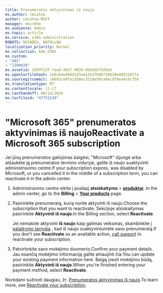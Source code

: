 ```yaml
---
title: Prenumeratos aktyvinimas iš naujo
ms.author: cmcatee
author: cmcatee-MSFT
manager: mnirkhe
ms.audience: Admin
ms.topic: article
ms.service: o365-administration
ROBOTS: NOINDEX, NOFOLLOW
localization_priority: Normal
ms.collection: Adm_O365
ms.custom:
- "482"
- "1500028"
ms.assetid: 2d59f23f-7aad-4b57-9039-0bd2bbf929a3
ms.openlocfilehash: 1e0c64e468d1d3aa12b2fb08710910e48521677a
ms.sourcegitcommit: c6692ce0fa1358ec3529e59ca0ecdfdea4cdc759
ms.translationtype: MT
ms.contentlocale: lt-LT
ms.lasthandoff: 09/14/2020
ms.locfileid: "47751539"
---
```

# <a name="reactivate-a-microsoft-365-subscription"></a><span data-ttu-id="42e5f-102">"Microsoft 365" prenumeratos aktyvinimas iš naujo</span><span class="sxs-lookup"><span data-stu-id="42e5f-102">Reactivate a Microsoft 365 subscription</span></span>

<span data-ttu-id="42e5f-103">Jei jūsų prenumeratos galiojimas baigėsi, "Microsoft" išjungė arba atšaukėte ją prenumeratos termino viduryje, galite iš naujo suaktyvinti administravimo centre.</span><span class="sxs-lookup"><span data-stu-id="42e5f-103">If your subscription expires, was disabled by Microsoft, or you cancelled it in the middle of a subscription term, you can reactivate it in the admin center.</span></span>
  
1. <span data-ttu-id="42e5f-104">Administravimo centre eikite į puslapį **atsiskaitymo** \> **[produktai](https://go.microsoft.com/fwlink/p/?linkid=842054)** .</span><span class="sxs-lookup"><span data-stu-id="42e5f-104">In the admin center, go to the **Billing** \> **[Your products](https://go.microsoft.com/fwlink/p/?linkid=842054)** page.</span></span>

2. <span data-ttu-id="42e5f-105">Pasirinkite prenumeratą, kurią norite aktyvinti iš naujo.</span><span class="sxs-lookup"><span data-stu-id="42e5f-105">Choose the subscription that you want to reactivate.</span></span> <span data-ttu-id="42e5f-106">Sekcijoje atsiskaitymas pasirinkite **Aktyvinti iš naujo**.</span><span class="sxs-lookup"><span data-stu-id="42e5f-106">In the Billing section, select **Reactivate**.</span></span>

    <span data-ttu-id="42e5f-107">Jei nematote aktyvinti **iš naujo** kaip galimas veiksmas, skambinkite į [palaikymo tarnybą](https://docs.microsoft.com/microsoft-365/admin/contact-support-for-business-products) , kad iš naujo suaktyvintumėte savo prenumeratą.</span><span class="sxs-lookup"><span data-stu-id="42e5f-107">If you don't see **Reactivate** as an available action, [call support](https://docs.microsoft.com/microsoft-365/admin/contact-support-for-business-products) to reactivate your subscription.</span></span>

3. <span data-ttu-id="42e5f-108">Patvirtinkite savo mokėjimo duomenis.</span><span class="sxs-lookup"><span data-stu-id="42e5f-108">Confirm your payment details.</span></span> <span data-ttu-id="42e5f-109">Jau esančią mokėjimo informaciją galite atnaujinti čia.</span><span class="sxs-lookup"><span data-stu-id="42e5f-109">You can update your existing payment information here.</span></span> <span data-ttu-id="42e5f-110">Baigę įvesti mokėjimo būdą, pasirinkite **Aktyvinti iš naujo**.</span><span class="sxs-lookup"><span data-stu-id="42e5f-110">When you're finished entering your payment method, select **Reactivate**.</span></span>

<span data-ttu-id="42e5f-111">Norėdami sužinoti daugiau, žr. [Prenumeratos aktyvinimas iš naujo](https://docs.microsoft.com/microsoft-365/commerce/subscriptions/reactivate-your-subscription).</span><span class="sxs-lookup"><span data-stu-id="42e5f-111">To learn more, see [Reactivate your subscription](https://docs.microsoft.com/microsoft-365/commerce/subscriptions/reactivate-your-subscription).</span></span>